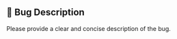 ## 🐛 Bug Description
Please provide a clear and concise description of the bug.

<!-- ## 📊 Steps to Reproduce
Please provide the steps to reproduce the bug:

1. 
2. 
3. 

## 🧪 Expected Behavior
Please describe what you expected to happen.

## 🐞 Actual Behavior
Please describe what actually happened instead.

## 🌍 Environment
Please provide details about your environment:

- OS: 
- Browser: 
- Version: 

## 🔍 Additional Information
Please add any other information about the bug here, such as related issues or workarounds. -->